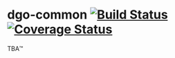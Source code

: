 # dgo-common [![Build Status](https://travis-ci.org/eukaryote31/dgo-common.svg?branch=master)](https://travis-ci.org/eukaryote31/dgo-common)[![Coverage Status](https://coveralls.io/repos/github/eukaryote31/dgo-common/badge.svg?branch=master)](https://coveralls.io/github/eukaryote31/dgo-common?branch=master)
TBA:tm:
